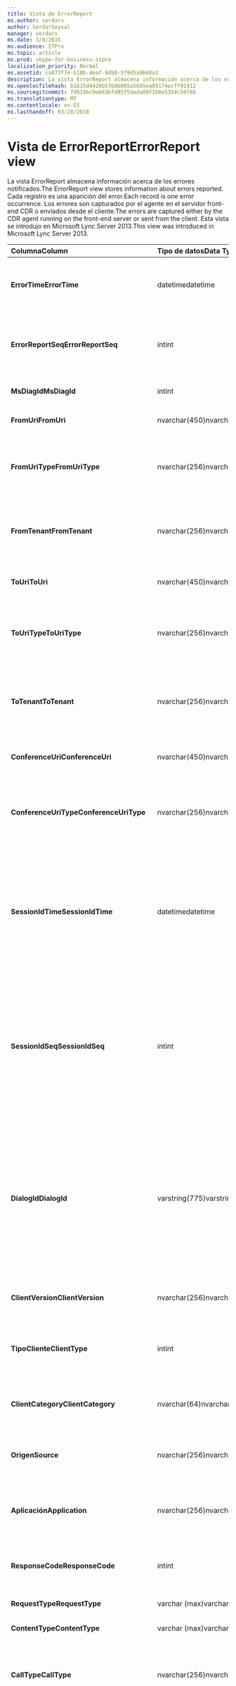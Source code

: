 ```yaml
---
title: Vista de ErrorReport
ms.author: serdars
author: SerdarSoysal
manager: serdars
ms.date: 3/9/2015
ms.audience: ITPro
ms.topic: article
ms.prod: skype-for-business-itpro
localization_priority: Normal
ms.assetid: ca873f7e-b18b-4eaf-8db0-5f9d5a9b60a1
description: La vista ErrorReport almacena información acerca de los errores notificados. Cada registro es una aparición del error. Los errores son capturados por el agente en el servidor front-end CDR o enviados desde el cliente. Esta vista se introdujo en Microsoft Lync Server 2013.
ms.openlocfilehash: b1815d4420b5768b065a5695ea09174ecff91912
ms.sourcegitcommit: 7d819bc9eb63bfd85f5dada09f1b8e5354c56f6b
ms.translationtype: MT
ms.contentlocale: es-ES
ms.lasthandoff: 03/28/2018
---
```

# <a name="errorreport-view"></a><span data-ttu-id="9fa3f-106">Vista de ErrorReport</span><span class="sxs-lookup"><span data-stu-id="9fa3f-106">ErrorReport view</span></span>
 
<span data-ttu-id="9fa3f-107">La vista ErrorReport almacena información acerca de los errores notificados.</span><span class="sxs-lookup"><span data-stu-id="9fa3f-107">The ErrorReport view stores information about errors reported.</span></span> <span data-ttu-id="9fa3f-108">Cada registro es una aparición del error.</span><span class="sxs-lookup"><span data-stu-id="9fa3f-108">Each record is one error occurrence.</span></span> <span data-ttu-id="9fa3f-109">Los errores son capturados por el agente en el servidor front-end CDR o enviados desde el cliente.</span><span class="sxs-lookup"><span data-stu-id="9fa3f-109">The errors are captured either by the CDR agent running on the front-end server or sent from the client.</span></span> <span data-ttu-id="9fa3f-110">Esta vista se introdujo en Microsoft Lync Server 2013.</span><span class="sxs-lookup"><span data-stu-id="9fa3f-110">This view was introduced in Microsoft Lync Server 2013.</span></span>
  
|<span data-ttu-id="9fa3f-111">**Columna**</span><span class="sxs-lookup"><span data-stu-id="9fa3f-111">**Column**</span></span>|<span data-ttu-id="9fa3f-112">**Tipo de datos**</span><span class="sxs-lookup"><span data-stu-id="9fa3f-112">**Data Type**</span></span>|<span data-ttu-id="9fa3f-113">**Detalles**</span><span class="sxs-lookup"><span data-stu-id="9fa3f-113">**Details**</span></span>|
|:-----|:-----|:-----|
|<span data-ttu-id="9fa3f-114">**ErrorTime**</span><span class="sxs-lookup"><span data-stu-id="9fa3f-114">**ErrorTime**</span></span> <br/> |<span data-ttu-id="9fa3f-115">datetime</span><span class="sxs-lookup"><span data-stu-id="9fa3f-115">datetime</span></span>  <br/> |<span data-ttu-id="9fa3f-116">Se ha producido el momento del error.</span><span class="sxs-lookup"><span data-stu-id="9fa3f-116">Time of error occurred.</span></span> <span data-ttu-id="9fa3f-117">Se utiliza junto con ErrorReportSeq para identificar un error.</span><span class="sxs-lookup"><span data-stu-id="9fa3f-117">Used in conjunction with ErrorReportSeq to uniquely identify an error.</span></span>  <br/> |
|<span data-ttu-id="9fa3f-118">**ErrorReportSeq**</span><span class="sxs-lookup"><span data-stu-id="9fa3f-118">**ErrorReportSeq**</span></span> <br/> |<span data-ttu-id="9fa3f-119">int</span><span class="sxs-lookup"><span data-stu-id="9fa3f-119">int</span></span>  <br/> |<span data-ttu-id="9fa3f-120">Número de ID para identificar el error.</span><span class="sxs-lookup"><span data-stu-id="9fa3f-120">ID number to identify the error.</span></span> <span data-ttu-id="9fa3f-121">Se utiliza junto con ErrorTime para identificar un error.</span><span class="sxs-lookup"><span data-stu-id="9fa3f-121">Used in conjunction with ErrorTime to uniquely identify an error.</span></span>  <br/> |
|<span data-ttu-id="9fa3f-122">**MsDiagId**</span><span class="sxs-lookup"><span data-stu-id="9fa3f-122">**MsDiagId**</span></span> <br/> |<span data-ttu-id="9fa3f-123">int</span><span class="sxs-lookup"><span data-stu-id="9fa3f-123">int</span></span>  <br/> |<span data-ttu-id="9fa3f-124">Id. de diagnóstico para el informe de errores.</span><span class="sxs-lookup"><span data-stu-id="9fa3f-124">Diagnostic ID for the error report.</span></span>  <br/> |
|<span data-ttu-id="9fa3f-125">**FromUri**</span><span class="sxs-lookup"><span data-stu-id="9fa3f-125">**FromUri**</span></span> <br/> |<span data-ttu-id="9fa3f-126">nvarchar(450)</span><span class="sxs-lookup"><span data-stu-id="9fa3f-126">nvarchar(450)</span></span>  <br/> |<span data-ttu-id="9fa3f-127">URI del usuario que originó el error.</span><span class="sxs-lookup"><span data-stu-id="9fa3f-127">URI of the user who originated the error.</span></span>  <br/> |
|<span data-ttu-id="9fa3f-128">**FromUriType**</span><span class="sxs-lookup"><span data-stu-id="9fa3f-128">**FromUriType**</span></span> <br/> |<span data-ttu-id="9fa3f-129">nvarchar(256)</span><span class="sxs-lookup"><span data-stu-id="9fa3f-129">nvarchar(256)</span></span>  <br/> |<span data-ttu-id="9fa3f-130">Tipo de URI del usuario que originó el error.</span><span class="sxs-lookup"><span data-stu-id="9fa3f-130">Type of URI of the user who originated the error.</span></span> <span data-ttu-id="9fa3f-131">Consulte la [tabla de UriTypes](uritypes.md) para obtener más información.</span><span class="sxs-lookup"><span data-stu-id="9fa3f-131">See the [UriTypes table](uritypes.md) for more information.</span></span> <br/> |
|<span data-ttu-id="9fa3f-132">**FromTenant**</span><span class="sxs-lookup"><span data-stu-id="9fa3f-132">**FromTenant**</span></span> <br/> |<span data-ttu-id="9fa3f-133">nvarchar(256)</span><span class="sxs-lookup"><span data-stu-id="9fa3f-133">nvarchar(256)</span></span>  <br/> |<span data-ttu-id="9fa3f-134">Inquilino del usuario que originó el error.</span><span class="sxs-lookup"><span data-stu-id="9fa3f-134">Tenant of the user who originated the error.</span></span> <span data-ttu-id="9fa3f-135">Consulte la [tabla de los inquilinos](tenants.md) para obtener más información.</span><span class="sxs-lookup"><span data-stu-id="9fa3f-135">See the [Tenants table](tenants.md) for more information.</span></span> <br/> |
|<span data-ttu-id="9fa3f-136">**ToUri**</span><span class="sxs-lookup"><span data-stu-id="9fa3f-136">**ToUri**</span></span> <br/> |<span data-ttu-id="9fa3f-137">nvarchar(450)</span><span class="sxs-lookup"><span data-stu-id="9fa3f-137">nvarchar(450)</span></span>  <br/> |<span data-ttu-id="9fa3f-138">URI del usuario que era el destino del informe de error.</span><span class="sxs-lookup"><span data-stu-id="9fa3f-138">URI of the user who was the target of the error report.</span></span>  <br/> |
|<span data-ttu-id="9fa3f-139">**ToUriType**</span><span class="sxs-lookup"><span data-stu-id="9fa3f-139">**ToUriType**</span></span> <br/> |<span data-ttu-id="9fa3f-140">nvarchar(256)</span><span class="sxs-lookup"><span data-stu-id="9fa3f-140">nvarchar(256)</span></span>  <br/> |<span data-ttu-id="9fa3f-141">Tipo de URI del usuario que el destino del informe de error.</span><span class="sxs-lookup"><span data-stu-id="9fa3f-141">Type of URI of the user who target of the error report.</span></span> <span data-ttu-id="9fa3f-142">Consulte la tabla UriTypes para obtener más información.</span><span class="sxs-lookup"><span data-stu-id="9fa3f-142">See the UriTypes Table for more information.</span></span>  <br/> |
|<span data-ttu-id="9fa3f-143">**ToTenant**</span><span class="sxs-lookup"><span data-stu-id="9fa3f-143">**ToTenant**</span></span> <br/> |<span data-ttu-id="9fa3f-144">nvarchar(256)</span><span class="sxs-lookup"><span data-stu-id="9fa3f-144">nvarchar(256)</span></span>  <br/> |<span data-ttu-id="9fa3f-145">Inquilinos del usuario que el destino del informe de error.</span><span class="sxs-lookup"><span data-stu-id="9fa3f-145">Tenant of the user who target of the error report.</span></span> <span data-ttu-id="9fa3f-146">Consulte la [tabla de los inquilinos](tenants.md) para obtener más información.</span><span class="sxs-lookup"><span data-stu-id="9fa3f-146">See the [Tenants table](tenants.md) for more information.</span></span> <br/> |
|<span data-ttu-id="9fa3f-147">**ConferenceUri**</span><span class="sxs-lookup"><span data-stu-id="9fa3f-147">**ConferenceUri**</span></span> <br/> |<span data-ttu-id="9fa3f-148">nvarchar(450)</span><span class="sxs-lookup"><span data-stu-id="9fa3f-148">nvarchar(450)</span></span>  <br/> |<span data-ttu-id="9fa3f-149">URI de la conferencia que era el destino del informe de error.</span><span class="sxs-lookup"><span data-stu-id="9fa3f-149">URI of the conference that was the target of the error report.</span></span>  <br/> |
|<span data-ttu-id="9fa3f-150">**ConferenceUriType**</span><span class="sxs-lookup"><span data-stu-id="9fa3f-150">**ConferenceUriType**</span></span> <br/> |<span data-ttu-id="9fa3f-151">nvarchar(256)</span><span class="sxs-lookup"><span data-stu-id="9fa3f-151">nvarchar(256)</span></span>  <br/> |<span data-ttu-id="9fa3f-152">Tipo URI de la conferencia que era el destino del informe de error.</span><span class="sxs-lookup"><span data-stu-id="9fa3f-152">URI type of the conference that was the target of the error report.</span></span> <span data-ttu-id="9fa3f-153">Consulte la [tabla de UriTypes](uritypes.md) para obtener más información.</span><span class="sxs-lookup"><span data-stu-id="9fa3f-153">See the [UriTypes table](uritypes.md) for more information.</span></span> <br/> |
|<span data-ttu-id="9fa3f-154">**SessionIdTime**</span><span class="sxs-lookup"><span data-stu-id="9fa3f-154">**SessionIdTime**</span></span> <br/> |<span data-ttu-id="9fa3f-155">datetime</span><span class="sxs-lookup"><span data-stu-id="9fa3f-155">datetime</span></span>  <br/> |<span data-ttu-id="9fa3f-156">Tiempo de solicitud de sesión que se originó el informe de errores.</span><span class="sxs-lookup"><span data-stu-id="9fa3f-156">Time of session request that originated the error report.</span></span> <span data-ttu-id="9fa3f-157">Se utiliza junto con SessionIdSeq para identificar una sesión.</span><span class="sxs-lookup"><span data-stu-id="9fa3f-157">Used in conjunction with SessionIdSeq to uniquely identify a session.</span></span> <span data-ttu-id="9fa3f-158">Consulte la [tabla de Skype para Business Server 2015 los cuadros de diálogo](dialogs.md) para obtener más información.</span><span class="sxs-lookup"><span data-stu-id="9fa3f-158">See the [Dialogs table in Skype for Business Server 2015](dialogs.md) for more information.</span></span> <br/> |
|<span data-ttu-id="9fa3f-159">**SessionIdSeq**</span><span class="sxs-lookup"><span data-stu-id="9fa3f-159">**SessionIdSeq**</span></span> <br/> |<span data-ttu-id="9fa3f-160">int</span><span class="sxs-lookup"><span data-stu-id="9fa3f-160">int</span></span>  <br/> |<span data-ttu-id="9fa3f-161">Número de identificación para identificar la solicitud de sesión que se originó el informe de errores.</span><span class="sxs-lookup"><span data-stu-id="9fa3f-161">ID number to identify the session request that originated the error report.</span></span> <span data-ttu-id="9fa3f-162">Se utiliza junto con SessionIdTime para identificar una sesión.</span><span class="sxs-lookup"><span data-stu-id="9fa3f-162">Used in conjunction with SessionIdTime to uniquely identify a session.</span></span> <span data-ttu-id="9fa3f-163">Consulte la [tabla de Skype para Business Server 2015 los cuadros de diálogo](dialogs.md) para obtener más información.</span><span class="sxs-lookup"><span data-stu-id="9fa3f-163">See the [Dialogs table in Skype for Business Server 2015](dialogs.md) for more information.</span></span> <br/> |
|<span data-ttu-id="9fa3f-164">**DialogId**</span><span class="sxs-lookup"><span data-stu-id="9fa3f-164">**DialogId**</span></span> <br/> |<span data-ttu-id="9fa3f-165">varstring(775)</span><span class="sxs-lookup"><span data-stu-id="9fa3f-165">varstring(775)</span></span>  <br/> |<span data-ttu-id="9fa3f-166">Cuadro de diálogo ID de sesión que originó el error del SIP.</span><span class="sxs-lookup"><span data-stu-id="9fa3f-166">SIP dialog ID of session that originated the error.</span></span> <span data-ttu-id="9fa3f-167">El formato es:</span><span class="sxs-lookup"><span data-stu-id="9fa3f-167">The format is:</span></span>  <br/> <span data-ttu-id="9fa3f-168">diálogo de etiqueta; para etiqueta</span><span class="sxs-lookup"><span data-stu-id="9fa3f-168">dialog;from-tag;to-tag</span></span>  <br/> <span data-ttu-id="9fa3f-169">Estos datos se pueden convertir a formato de texto utilizando esta sintaxis:</span><span class="sxs-lookup"><span data-stu-id="9fa3f-169">This data can be converted to text format by using this syntax:</span></span>  <br/> <span data-ttu-id="9fa3f-170">conversión de tipos (cast (ExternalID no como varbinary(max)) como varchar(max))</span><span class="sxs-lookup"><span data-stu-id="9fa3f-170">cast(cast(ExternalId as varbinary(max)) as varchar(max))</span></span>  <br/> |
|<span data-ttu-id="9fa3f-171">**ClientVersion**</span><span class="sxs-lookup"><span data-stu-id="9fa3f-171">**ClientVersion**</span></span> <br/> |<span data-ttu-id="9fa3f-172">nvarchar(256)</span><span class="sxs-lookup"><span data-stu-id="9fa3f-172">nvarchar(256)</span></span>  <br/> |<span data-ttu-id="9fa3f-173">Versión de cliente utilizada por el usuario que originó el error.</span><span class="sxs-lookup"><span data-stu-id="9fa3f-173">Version of client used by the user who originated the error.</span></span>  <br/> |
|<span data-ttu-id="9fa3f-174">**TipoCliente**</span><span class="sxs-lookup"><span data-stu-id="9fa3f-174">**ClientType**</span></span> <br/> |<span data-ttu-id="9fa3f-175">int</span><span class="sxs-lookup"><span data-stu-id="9fa3f-175">int</span></span>  <br/> |<span data-ttu-id="9fa3f-176">Cliente utilizado por el usuario que originó el error.</span><span class="sxs-lookup"><span data-stu-id="9fa3f-176">Client used by the user who originated the error.</span></span> <span data-ttu-id="9fa3f-177">Consulte la [tabla de UserAgentDef](useragentdef.md) para obtener más detalles.</span><span class="sxs-lookup"><span data-stu-id="9fa3f-177">See the [UserAgentDef table](useragentdef.md) for more details.</span></span> <br/> |
|<span data-ttu-id="9fa3f-178">**ClientCategory**</span><span class="sxs-lookup"><span data-stu-id="9fa3f-178">**ClientCategory**</span></span> <br/> |<span data-ttu-id="9fa3f-179">nvarchar(64)</span><span class="sxs-lookup"><span data-stu-id="9fa3f-179">nvarchar(64)</span></span>  <br/> |<span data-ttu-id="9fa3f-180">Nombre de la categoría del cliente utilizado por el usuario que originó el error.</span><span class="sxs-lookup"><span data-stu-id="9fa3f-180">Name of the category of the client used by the user who originated the error.</span></span>  <br/> |
|<span data-ttu-id="9fa3f-181">**Origen**</span><span class="sxs-lookup"><span data-stu-id="9fa3f-181">**Source**</span></span> <br/> |<span data-ttu-id="9fa3f-182">nvarchar(256)</span><span class="sxs-lookup"><span data-stu-id="9fa3f-182">nvarchar(256)</span></span>  <br/> |<span data-ttu-id="9fa3f-183">Nombre del servidor que se originó el error (si se ha enviado desde un componente de servidor).</span><span class="sxs-lookup"><span data-stu-id="9fa3f-183">Name of server that originated the error (if report was sent from a server component).</span></span>  <br/> |
|<span data-ttu-id="9fa3f-184">**Aplicación**</span><span class="sxs-lookup"><span data-stu-id="9fa3f-184">**Application**</span></span> <br/> |<span data-ttu-id="9fa3f-185">nvarchar(256)</span><span class="sxs-lookup"><span data-stu-id="9fa3f-185">nvarchar(256)</span></span>  <br/> |<span data-ttu-id="9fa3f-186">Nombre de la aplicación que originó el error (si se ha enviado desde un componente de servidor).</span><span class="sxs-lookup"><span data-stu-id="9fa3f-186">Name of application that originated the error (if report was sent from a server component).</span></span>  <br/> |
|<span data-ttu-id="9fa3f-187">**ResponseCode**</span><span class="sxs-lookup"><span data-stu-id="9fa3f-187">**ResponseCode**</span></span> <br/> |<span data-ttu-id="9fa3f-188">int</span><span class="sxs-lookup"><span data-stu-id="9fa3f-188">int</span></span>  <br/> |<span data-ttu-id="9fa3f-189">Código de respuesta a la sesión del mensaje SIP que contiene el informe de errores de SIP.</span><span class="sxs-lookup"><span data-stu-id="9fa3f-189">SIP response code to the session of the SIP message containing the error report.</span></span>  <br/> |
|<span data-ttu-id="9fa3f-190">**RequestType**</span><span class="sxs-lookup"><span data-stu-id="9fa3f-190">**RequestType**</span></span> <br/> |<span data-ttu-id="9fa3f-191">varchar (max)</span><span class="sxs-lookup"><span data-stu-id="9fa3f-191">varchar(max)</span></span>  <br/> |<span data-ttu-id="9fa3f-192">Tipo de solicitud que falló.</span><span class="sxs-lookup"><span data-stu-id="9fa3f-192">Type of request that failed.</span></span>  <br/> |
|<span data-ttu-id="9fa3f-193">**ContentType**</span><span class="sxs-lookup"><span data-stu-id="9fa3f-193">**ContentType**</span></span> <br/> |<span data-ttu-id="9fa3f-194">varchar (max)</span><span class="sxs-lookup"><span data-stu-id="9fa3f-194">varchar(max)</span></span>  <br/> |<span data-ttu-id="9fa3f-195">Tipo de contenido de la solicitud que falló.</span><span class="sxs-lookup"><span data-stu-id="9fa3f-195">Content type of the request that failed.</span></span>  <br/> |
|<span data-ttu-id="9fa3f-196">**CallType**</span><span class="sxs-lookup"><span data-stu-id="9fa3f-196">**CallType**</span></span> <br/> |<span data-ttu-id="9fa3f-197">nvarchar(256)</span><span class="sxs-lookup"><span data-stu-id="9fa3f-197">nvarchar(256)</span></span>  <br/> |<span data-ttu-id="9fa3f-198">Tipo de sesión.</span><span class="sxs-lookup"><span data-stu-id="9fa3f-198">Type of session.</span></span> <span data-ttu-id="9fa3f-199">Consulte la [tabla de CallType en Skype para Business Server 2015](calltype.md) para obtener más información.</span><span class="sxs-lookup"><span data-stu-id="9fa3f-199">See the [CallType table in Skype for Business Server 2015](calltype.md) for more information.</span></span> <br/> |
|<span data-ttu-id="9fa3f-200">**TelemetryId**</span><span class="sxs-lookup"><span data-stu-id="9fa3f-200">**TelemetryId**</span></span> <br/> |<span data-ttu-id="9fa3f-201">uniqueidentifier</span><span class="sxs-lookup"><span data-stu-id="9fa3f-201">uniqueidentifier</span></span>  <br/> |<span data-ttu-id="9fa3f-202">Identificador único correlacionando la información de tiempo de participación de los diferentes componentes implicados en una conferencia.</span><span class="sxs-lookup"><span data-stu-id="9fa3f-202">Unique identifier correlating join time information for the different components involved in a conference.</span></span>  <br/> |
|<span data-ttu-id="9fa3f-203">**SetupTime**</span><span class="sxs-lookup"><span data-stu-id="9fa3f-203">**SetupTime**</span></span> <br/> |<span data-ttu-id="9fa3f-204">int</span><span class="sxs-lookup"><span data-stu-id="9fa3f-204">int</span></span>  <br/> |<span data-ttu-id="9fa3f-205">Tiempo (en milisegundos) necesario para que un determinado componente para unirse a una conferencia.</span><span class="sxs-lookup"><span data-stu-id="9fa3f-205">Time (in milliseconds) required for a specific component to join a conference.</span></span>  <br/> |
|<span data-ttu-id="9fa3f-206">**IsCapturedByServer**</span><span class="sxs-lookup"><span data-stu-id="9fa3f-206">**IsCapturedByServer**</span></span> <br/> |<span data-ttu-id="9fa3f-207">bit</span><span class="sxs-lookup"><span data-stu-id="9fa3f-207">bit</span></span>  <br/> |<span data-ttu-id="9fa3f-208">Indica si el informe de errores se ha capturado por el agente en el servidor Front-End CDR o enviados por el cliente.</span><span class="sxs-lookup"><span data-stu-id="9fa3f-208">Indicates whether the error report was captured by the CDR agent running on the Front End server, or sent by the client.</span></span>  <br/> |
|<span data-ttu-id="9fa3f-209">**Indicador**</span><span class="sxs-lookup"><span data-stu-id="9fa3f-209">**Flag**</span></span> <br/> |<span data-ttu-id="9fa3f-210">smallint</span><span class="sxs-lookup"><span data-stu-id="9fa3f-210">smallint</span></span>  <br/> |<span data-ttu-id="9fa3f-211">Reservado para uso futuro.</span><span class="sxs-lookup"><span data-stu-id="9fa3f-211">Reserved for future use.</span></span>  <br/> |
|<span data-ttu-id="9fa3f-212">**MsDiagHeader**</span><span class="sxs-lookup"><span data-stu-id="9fa3f-212">**MsDiagHeader**</span></span> <br/> |<span data-ttu-id="9fa3f-213">varchar (max)</span><span class="sxs-lookup"><span data-stu-id="9fa3f-213">varchar(max)</span></span>  <br/> |<span data-ttu-id="9fa3f-214">Información adicional sobre el error.</span><span class="sxs-lookup"><span data-stu-id="9fa3f-214">Additional information about the error.</span></span>  <br/> |
|<span data-ttu-id="9fa3f-215">**Front-end**</span><span class="sxs-lookup"><span data-stu-id="9fa3f-215">**FrontEnd**</span></span> <br/> |<span data-ttu-id="9fa3f-216">nvarchar</span><span class="sxs-lookup"><span data-stu-id="9fa3f-216">nvarchar</span></span>  <br/> |<span data-ttu-id="9fa3f-217">Nombre de dominio completo del servidor Front-End que presentó el informe.</span><span class="sxs-lookup"><span data-stu-id="9fa3f-217">Fully qualified domain name of the Front End server that submitted the report.</span></span>  <br/> |
|<span data-ttu-id="9fa3f-218">**Grupo de servidores**</span><span class="sxs-lookup"><span data-stu-id="9fa3f-218">**Pool**</span></span> <br/> |<span data-ttu-id="9fa3f-219">nvarchar</span><span class="sxs-lookup"><span data-stu-id="9fa3f-219">nvarchar</span></span>  <br/> |<span data-ttu-id="9fa3f-220">Nombre de dominio del grupo que contiene el servidor Front-End que envió el informe completo.</span><span class="sxs-lookup"><span data-stu-id="9fa3f-220">Fully qualified domain name of the pool containing the Front End server that submitted the report.</span></span>  <br/> |
   

